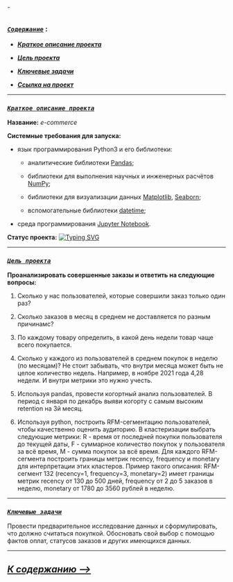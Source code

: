 ###### -

### [***`Coдержание`***](#-) :<br>

 - [***Краткое описание проекта***](#Краткое-описание-проекта)
 

 - [***Цель проекта***](#Цель-проекта)
 
  
 - [***Ключевые задачи***](#Ключевые-задачи)
 

 - [***Ссылка на проект***](https://github.com/IvanoVladimir/karpov_courses/blob/main/Interim_Project/E_com%20.ipynb 'Ссылка на проект')

---

### [***`Краткое описание проекта`***](#-)<br>


**Название:** *e-commerce*

**Системные требования для запуска:**

 * язык программирования Python3 и его библиотеки:

    + аналитические библиотеки [Pandas](https://pandas.pydata.org/);

    + библиотеки для выполнения научных и инженерных расчётов [NumPy](https://numpy.org/);

    + библиотеки для визуализации данных [Matplotlib](https://matplotlib.org/), [Seaborn](https://seaborn.pydata.org/);

    + вспомогательные библиотеки [datetime](https://docs.python.org/3/library/datetime.html);

* среда программирования [Jupyter Notebook](https://jupyter.org/).

**Статус проекта:**  [![Typing SVG](https://readme-typing-svg.demolab.com?font=Fira+Code&weight=150&size=13&duration=2000&pause=2000&color=00FF8E&background=045BFF00&vCenter=true&width=100&height=10&lines=%D0%97%D0%B0%D0%B2%D0%B5%D1%80%D1%88%D1%91%D0%BD)](https://git.io/typing-svg)

---

### [***`Цель проекта`***](#-)<br>
 
**Проанализировать совершенные заказы и ответить на следующие вопросы:**

1. Сколько у нас пользователей, которые совершили заказ только один раз? 

2. Сколько заказов в месяц в среднем не доставляется по разным причинамс?

3. По каждому товару определить, в какой день недели товар чаще всего покупается.

4. Сколько у каждого из пользователей в среднем покупок в неделю (по месяцам)? Не стоит забывать, что внутри месяца может быть не целое количество недель. Например, в ноябре 2021 года 4,28 недели. И внутри метрики это нужно учесть. 

5. Используя pandas, провести когортный анализ пользователей. В период с января по декабрь выяви когорту с самым высоким retention на 3й месяц.

6. Используя python, построить RFM-сегментацию пользователей, чтобы качественно оценить аудиторию. В кластеризации выбрать следующие метрики: R - время от последней покупки пользователя до текущей даты, F - суммарное количество покупок у пользователя за всё время, M - сумма покупок за всё время. Для каждого RFM-сегмента построить границы метрик recency, frequency и monetary для интерпретации этих кластеров. Пример такого описания: RFM-сегмент 132 (recency=1, frequency=3, monetary=2) имеет границы метрик recency от 130 до 500 дней, frequency от 2 до 5 заказов в неделю, monetary от 1780 до 3560 рублей в неделю.

---

### [***`Ключевые задачи`***](#-)<br>
 
Провести предварительное исследование данных и сформулировать, что должно считаться покупкой. Обосновать свой выбор с помощью фактов оплат, статусов заказов и других имеющихся данных.

---

## [***К содержанию -->***](#-)<br>
